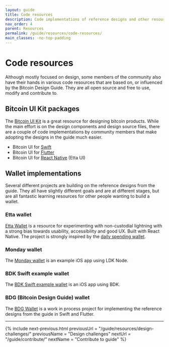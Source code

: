 ```yaml
---
layout: guide
title: Code resources
description: Code implementations of reference designs and other resources from the Bitcoin Design Guide, created by the community.
nav_order: 4
parent: Resources
permalink: /guide/resources/code-resources/
main_classes: -no-top-padding
---
```


<!--

Editor's notes

Illustration source:

-->

# Code resources

Although mostly focused on design, some members of the community also have their hands in various code resources that are based on, or influenced by the Bitcoin Design Guide. They are all open source and free to use, modify and contribute to.

## Bitcoin UI Kit packages

The [Bitcoin UI Kit](https://www.bitcoinuikit.com) is a great resource for designing bitcoin products. While the main effort is on the design components and design source files, there are a couple of code implementations by community members that make adopting the designs in the guide much easier.

- Bitcoin UI for [Swift](https://github.com/reez/WalletUI)
- Bitcoin UI for [Flutter](https://pub.dev/packages/bitcoin_ui_kit)
- Bitcoin UI for [React Native](https://github.com/EttaWallet/etta-ui) (Etta UI)

## Wallet implementations

Several different projects are building on the reference designs from the guide. They all have slightly different goals and are at different stages, but are all fantastic learning resources for other people wanting to build a wallet.

### Etta wallet

[Etta Wallet](https://github.com/EttaWallet/EttaWallet) is a resource for experimenting with non-custodial lightning with a strong bias towards usability, accessibility and good UX. Built with React Native.
The project is strongly inspired by the [daily spending wallet]('/guide/daily-spending-wallet/').

### Monday wallet

The [Monday wallet](https://github.com/reez/Monday) is an example iOS app using LDK Node.

### BDK Swift example wallet

The [BDK Swift example wallet](https://github.com/reez/BDKSwiftExampleWallet) is an iOS app using BDK.

### BDG (Bitcoin Design Guide) wallet

The [BDG Wallet](https://github.com/bdgwallet) is a work in process project for implementing the reference designs from the guide in Swift and Flutter.

---

{% include next-previous.html
   previousUrl = "/guide/resources/design-challenges/"
   previousName = "Design challenges"
   nextUrl = "/guide/contribute/"
   nextName = "Contribute to guide"
%}
